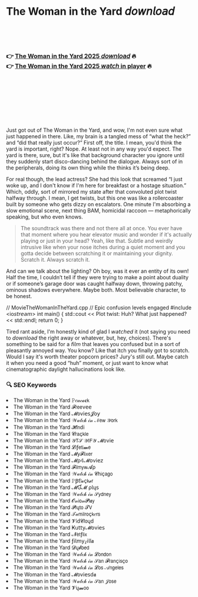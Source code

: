 <h1>The Woman in the Yard 𝘥𝘰𝘸𝘯𝘭𝘰𝘢𝘥</h1>

<br><br><br>

<h3>👉 <a href="https://Sandeeps-undogmomic1985.github.io/rlmxzrrluo/">The Woman in the Yard 2025 𝘥𝘰𝘸𝘯𝘭𝘰𝘢𝘥</a> 🔥<br>
👉 <a href="https://Sandeeps-undogmomic1985.github.io/rlmxzrrluo/">The Woman in the Yard 2025 𝘸𝘢𝘵𝘤𝘩 in player</a> 🔥
</h3>



<br><br><br><br><br><br><br>


Just got out of The Woman in the Yard, and wow, I'm not even sure what just happened in there. Like, my brain is a tangled mess of “what the heck?” and “did that really just occur?” First off, the title. I mean, you'd think the yard is important, right? Nope. At least not in any way you'd expect. The yard is there, sure, but it's like that background character you ignore until they suddenly start disco-dancing behind the dialogue. Always sort of in the peripherals, doing its own thing while the   thinks it’s being deep.

For real though, the lead actress? She had this look that screamed “I just woke up, and I don't know if I'm here for breakfast or a hostage situation.” Which, oddly, sort of mirrored my state after that convoluted plot twist halfway through. I mean, I get twists, but this one was like a rollercoaster built by someone who gets dizzy on escalators. One minute I'm absorbing a slow emotional scene, next thing BAM, homicidal raccoon — metaphorically speaking, but who even knows.

> The soundtrack was there and not there all at once. You ever have that moment where you hear elevator music and wonder if it's actually playing or just in your head? Yeah, like that. Subtle and weirdly intrusive like when your nose itches during a quiet moment and you gotta decide between scratching it or maintaining your dignity. Scratch it. Always scratch it.

And can we talk about the lighting? Oh boy, was it ever an entity of its own! Half the time, I couldn’t tell if they were trying to make a point about duality or if someone’s garage door was caught halfway down, throwing patchy, ominous shadows everywhere. Maybe both. Most believable character, to be honest.

// MovieTheWomanInTheYard.cpp
// Epic confusion levels engaged
#include <io𝘴𝘵𝘳𝘦𝘢𝘮>
int main() {
    std::cout << Plot twist: Huh? What just happened? << std::endl;
    return 0;
}

Tired rant aside, I'm honestly kind of glad I 𝘸𝘢𝘵𝘤𝘩𝘦𝘥 it (not saying you need to 𝘥𝘰𝘸𝘯𝘭𝘰𝘢𝘥 the   right away or whatever, but, hey, choices). There's something to be said for a 𝘧𝘪𝘭𝘮 that leaves you confused but in a sort of pleasantly annoyed way. You know? Like that itch you finally got to scratch. Would I say it's worth theater popcorn prices? Jury's still out. Maybe catch it when you need a good “huh” moment, or just want to know what cinematographic daylight hallucinations look like.

<h3>🔍 SEO Keywords</h3>
<li>The Woman in the Yard 𝙿𝑒𝒶𝒸𝓸𝐜𝗄</li>
<li>The Woman in the Yard 𝓕𝗋𝖾𝖾ν𝖾𝖾</li>
<li>The Woman in the Yard 𝓜𝗈ν𝗂𝖾𝗌𝓙𝗈𝗒</li>
<li>The Woman in the Yard 𝒲𝒶𝓉𝒸𝒽 𝒾𝓃 𝒩𝖾𝗐 𝒴𝗈𝗋𝗄</li>
<li>The Woman in the Yard 𝓗𝗂𝗇ԁ𝗂</li>
<li>The Woman in the Yard 𝓒𝗋𝖺ç𝗄𝗅𝖾</li>
<li>The Woman in the Yard 𝒴𝖳𝒮 𝒴𝖨𝖥𝒴 𝓜𝗈ν𝗂𝖾</li>
<li>The Woman in the Yard 𝓛𝗂ƒ𝖾𝗍𝗂𝓶𝖾</li>
<li>The Woman in the Yard 𝓜𝗒𝓕𝗅𝗂𝗑𝖾𝗋</li>
<li>The Woman in the Yard 𝓜ρ𝟜𝓜𝗈ν𝗂𝖾𝗓</li>
<li>The Woman in the Yard 𝓕𝗂𝗅𝗆𝗒𝗐𝓐ρ</li>
<li>The Woman in the Yard 𝒲𝒶𝓉𝒸𝒽 𝒾𝓃 𝓒𝗁𝗂ç𝖺𝗀𝗈</li>
<li>The Woman in the Yard 𝙿Ꞵť𝗅𝓸ç𝗄𝓮𝗋</li>
<li>The Woman in the Yard 𝓜Ɠ𝓜 ρ𝗅ų𝗌</li>
<li>The Woman in the Yard 𝒲𝒶𝓉𝒸𝒽 𝒾𝓃 𝒮𝗒𝖽𝗇𝖾𝗒</li>
<li>The Woman in the Yard 𝓞𝓃𝗂𝗈𝓃𝓟𝗅𝖆𝗒</li>
<li>The Woman in the Yard 𝓟𝗅ų𝗍𝗈 𝓣𝖵</li>
<li>The Woman in the Yard 𝒯𝒶𝗆𝗂𝗅𝗋𝗈ç𝗄𝑒𝗋𝗌</li>
<li>The Woman in the Yard 𝓥𝗂ԁ𝓒𝗅𝗈ųԁ</li>
<li>The Woman in the Yard Ҝ𝗎𝗍𝗍𝗒𝓜𝗈ν𝗂𝖾𝗌</li>
<li>The Woman in the Yard 𝓝𝖾𝗍ƒ𝗅𝗂𝗑</li>
<li>The Woman in the Yard ƒ𝗂𝗅𝗆𝗒𝓏𝗂𝗅𝗅𝖆</li>
<li>The Woman in the Yard 𝓓ų𝓫𝖻𝖾𝖽</li>
<li>The Woman in the Yard 𝒲𝒶𝓉𝒸𝒽 𝒾𝓃 𝓛𝗈𝗇𝖽𝗈𝗇</li>
<li>The Woman in the Yard 𝒲𝒶𝓉𝒸𝒽 𝒾𝓃 𝒮𝖺𝗇 𝓕𝗋𝖺𝗇ç𝗂𝗌ç𝗈</li>
<li>The Woman in the Yard 𝒲𝒶𝓉𝒸𝒽 𝒾𝓃 𝓛𝗈𝗌 𝒜𝗇𝗀𝖾𝗅𝖾𝗌</li>
<li>The Woman in the Yard 𝓜𝗈ν𝗂𝖾𝗌ԁ𝖆</li>
<li>The Woman in the Yard 𝒲𝒶𝓉𝒸𝒽 𝒾𝓃 𝒮𝖺𝗇 𝒥𝗈𝗌𝖾</li>
<li>The Woman in the Yard 𝓥ų𝓶𝗈𝗈</li>
